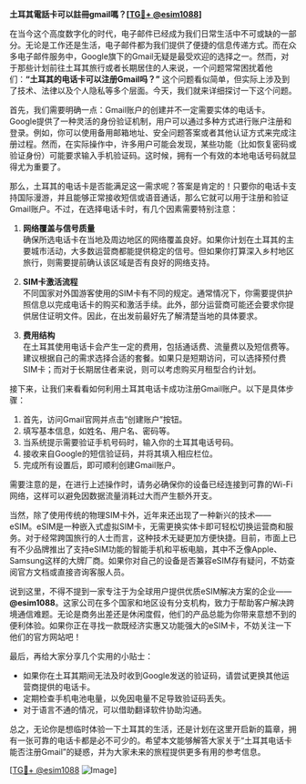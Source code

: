 **土耳其電話卡可以註冊gmail嗎？[[TG💪+ @esim1088](https://t.me/s/esim1088)]**

在当今这个高度数字化的时代，电子邮件已经成为我们日常生活中不可或缺的一部分。无论是工作还是生活，电子邮件都为我们提供了便捷的信息传递方式。而在众多电子邮件服务中，Google旗下的Gmail无疑是最受欢迎的选择之一。然而，对于那些计划前往土耳其旅行或者长期居住的人来说，一个问题常常困扰着他们：**“土耳其的电话卡可以注册Gmail吗？”** 这个问题看似简单，但实际上涉及到了技术、法律以及个人隐私等多个层面。今天，我们就来详细探讨一下这个问题。

首先，我们需要明确一点：Gmail账户的创建并不一定需要实体的电话卡。Google提供了一种灵活的身份验证机制，用户可以通过多种方式进行账户注册和登录。例如，你可以使用备用邮箱地址、安全问题答案或者其他认证方式来完成注册过程。然而，在实际操作中，许多用户可能会发现，某些功能（比如恢复密码或验证身份）可能要求输入手机验证码。这时候，拥有一个有效的本地电话号码就显得尤为重要了。

那么，土耳其的电话卡是否能满足这一需求呢？答案是肯定的！只要你的电话卡支持国际漫游，并且能够正常接收短信或语音通话，那么它就可以用于注册和验证Gmail账户。不过，在选择电话卡时，有几个因素需要特别注意：

1. **网络覆盖与信号质量**  
   确保所选电话卡在当地及周边地区的网络覆盖良好。如果你计划在土耳其的主要城市活动，大多数运营商都能提供稳定的信号。但如果你打算深入乡村地区旅行，则需要提前确认该区域是否有良好的网络支持。

2. **SIM卡激活流程**  
   不同国家对外国游客使用的SIM卡有不同的规定。通常情况下，你需要提供护照信息以完成电话卡的购买和激活手续。此外，部分运营商可能还会要求你提供居住证明文件。因此，在出发前最好先了解清楚当地的具体要求。

3. **费用结构**  
   在土耳其使用电话卡会产生一定的费用，包括通话费、流量费以及短信费等。建议根据自己的需求选择合适的套餐。如果只是短期访问，可以选择预付费SIM卡；而对于长期居住者来说，则可以考虑购买月租型合约计划。

接下来，让我们来看看如何利用土耳其电话卡成功注册Gmail账户。以下是具体步骤：

1. 首先，访问Gmail官网并点击“创建账户”按钮。
2. 填写基本信息，如姓名、用户名、密码等。
3. 当系统提示需要验证手机号码时，输入你的土耳其电话号码。
4. 接收来自Google的短信验证码，并将其填入相应栏位。
5. 完成所有设置后，即可顺利创建Gmail账户。

需要注意的是，在进行上述操作时，请务必确保你的设备已经连接到可靠的Wi-Fi网络，这样可以避免因数据流量消耗过大而产生额外开支。

当然，除了使用传统的物理SIM卡外，近年来还出现了一种新兴的技术——eSIM。eSIM是一种嵌入式虚拟SIM卡，无需更换实体卡即可轻松切换运营商和服务。对于经常跨国旅行的人士而言，这种技术无疑更加方便快捷。目前，市面上已有不少品牌推出了支持eSIM功能的智能手机和平板电脑，其中不乏像Apple、Samsung这样的大牌厂商。如果你对自己的设备是否兼容eSIM存有疑问，不妨查阅官方文档或直接咨询客服人员。

说到这里，不得不提到一家专注于为全球用户提供优质eSIM解决方案的企业——**@esim1088**。这家公司在多个国家和地区设有分支机构，致力于帮助客户解决跨境通信难题。无论是商务出差还是休闲度假，他们的产品总能为你带来意想不到的便利体验。如果你正在寻找一款既经济实惠又功能强大的eSIM卡，不妨关注一下他们的官方网站吧！

最后，再给大家分享几个实用的小贴士：

- 如果你在土耳其期间无法及时收到Google发送的验证码，请尝试更换其他运营商提供的电话卡。
- 定期检查手机电池电量，以免因电量不足导致验证码丢失。
- 对于语言不通的情况，可以借助翻译软件协助沟通。

总之，无论你是想临时体验一下土耳其的生活，还是计划在这里开启新的篇章，拥有一张可靠的电话卡都是必不可少的。希望本文能够解答大家关于“土耳其电话卡能否注册Gmail”的疑惑，并为大家未来的旅程提供更多有用的参考信息。

[[TG💪+ @esim1088](https://t.me/s/esim1088) ![Image](https://i.postimg.cc/4NQfJmqS/Snipaste-2025-05-13-00-14-12.png)]